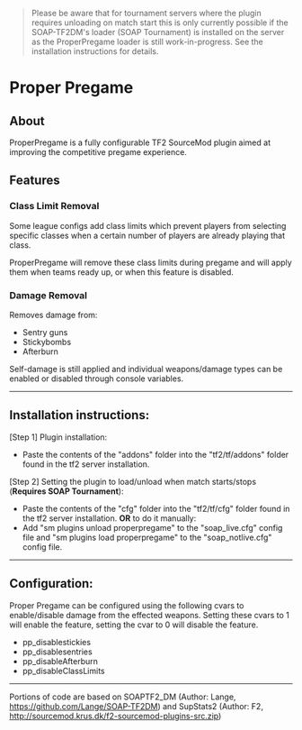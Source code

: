 >Please be aware that for tournament servers where the plugin requires unloading on match start this is only currently possible if the SOAP-TF2DM's loader (SOAP Tournament) is installed on the server as the ProperPregame loader is still work-in-progress. See the installation instructions for details.

# Proper Pregame

## About
ProperPregame is a fully configurable TF2 SourceMod plugin aimed at improving the competitive pregame experience.

## Features
### Class Limit Removal
Some league configs add class limits which prevent players from selecting specific classes when a certain number of players are already playing that class.

ProperPregame will remove these class limits during pregame and will apply them when teams ready up, or when this feature is disabled.

### Damage Removal
Removes damage from:
  - Sentry guns
  - Stickybombs
  - Afterburn
  
Self-damage is still applied and individual weapons/damage types can be enabled or disabled through console variables.

---

## Installation instructions:

[Step 1] Plugin installation:
* Paste the contents of the "addons" folder into the "tf2/tf/addons" folder found in the tf2 server installation.

[Step 2] Setting the plugin to load/unload when match starts/stops (**Requires SOAP Tournament**):
* Paste the contents of the "cfg" folder into the "tf2/tf/cfg" folder found in the tf2 server installation.
**OR** to do it manually:
* Add "sm plugins unload properpregame" to the "soap_live.cfg" config file and "sm plugins load properpregame" to the "soap_notlive.cfg" config file.

---

## Configuration:

Proper Pregame can be configured using the following cvars to enable/disable damage from the effected weapons. Setting these cvars to 1 will enable the feature, setting the cvar to 0 will disable the feature.

* pp_disablestickies
* pp_disablesentries
* pp_disableAfterburn
* pp_disableClassLimits

---

Portions of code are based on SOAPTF2_DM (Author: Lange, https://github.com/Lange/SOAP-TF2DM) and SupStats2 (Author: F2, http://sourcemod.krus.dk/f2-sourcemod-plugins-src.zip)

